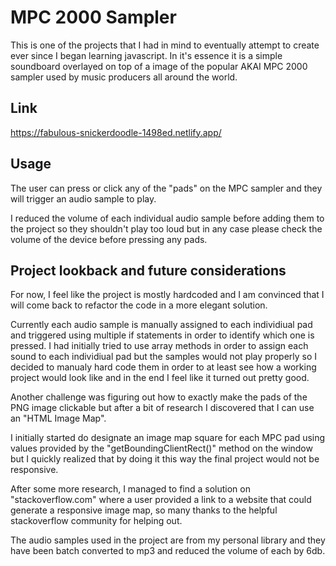 # MPC 2000 Sampler

This is one of the projects that I had in mind to eventually attempt to create ever since I began learning javascript. In it's essence it is a simple soundboard overlayed on top of a image of the popular AKAI MPC 2000 sampler used by music producers all around the world.

## Link

https://fabulous-snickerdoodle-1498ed.netlify.app/

## Usage

The user can press or click any of the "pads" on the MPC sampler and they will trigger an audio sample to play.

I reduced the volume of each individual audio sample before adding them to the project so they shouldn't play too loud but in any case please check the volume of the device before pressing any pads.

## Project lookback and future considerations 

For now, I feel like the project is mostly hardcoded and I am convinced that I will come back to refactor the code in a more elegant solution. 

Currently each audio sample is manually assigned to each individiual pad and triggered using multiple if statements in order to identify which one is pressed.  I had initially tried to use array methods in order to assign each sound to each individiual pad but the samples would not play properly so I decided to manualy hard code them in order to at least see how a working project would look like and in the end I feel like it turned out pretty good.

Another challenge was figuring out how to exactly make the pads of the PNG image clickable but after a bit of research I discovered that I can use an "HTML Image Map".

I initially started do designate an image map square for each MPC pad using values provided by the "getBoundingClientRect()" method on the window but I quickly realized that by doing it this way the final project would not be responsive. 

After some more research, I managed to find a solution on "stackoverflow.com" where a user provided a link to a website that could generate a responsive image map, so many thanks to the helpful stackoverflow community for helping out.

The audio samples used in the project are from my personal library and they have been batch converted to mp3 and reduced the volume of each by 6db.

